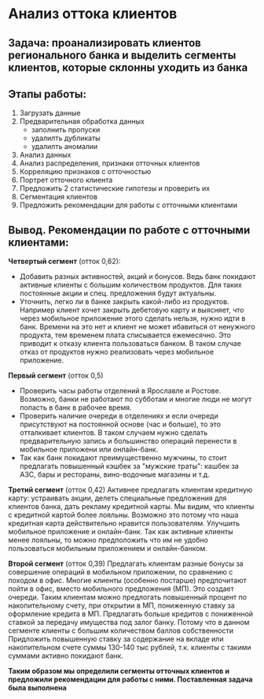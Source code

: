 # Анализ оттока клиентов
## Задача: проанализировать клиентов регионального банка и выделить сегменты клиентов, которые склонны уходить из банка

## Этапы работы: 
1. Загрузать данные
2. Предварительная обработка данных
    - заполнить пропуски
    - удалилть дубликаты
    - удалилть аномалии
3. Анализ данных
4. Анализ распределения, признаки отточных клиентов
5. Корреляцию признаков с отточностью
6. Портрет отточного клиента
7. Предложить 2 статистические гипотезы и проверить их
8. Сегментация клиентов
9. Предложить рекомендации для работы с отточными клиентами

## Вывод. Рекомендации по работе с отточными клиентами:

**Четвертый сегмент** (отток 0,62):
- Добавить разных активностей, акций и бонусов. Ведь банк покидают активные клиенты с большим количеством продуктов. Для таких постоянные акции и спец. предложения будут актуальны.
- Уточнить, легко ли в банке закрыть какой-либо из продуктов. Например клиент хочет закрыть дебетовую карту и выясняет, что через мобильное приложение этого сделать нельзя, нужно идти в банк. Времени на это нет и клиент не может ибавиться от ненужного продукта, тем временем плата списывается ежемесячно. Это приводит к отказу клиента пользоваться банком. В таком случае отказ от продуктов нужно реализовать через мобильное приложение.

**Первый сегмент** (отток 0,5)
- Проверить часы работы отделений в Ярославле и Ростове. Возможно, банки не работают по субботам и многие люди не могут попасть в банк в рабочее время.
- Проверить наличие очереди в отделениях и если очереди присутствуют на постоянной основе (час и больше), то это отталкивает клиентов. В таком случаем нужно сделать предварительную запись и большинство операций перенести в мобильное приложени или онлайн-банк.
- Так как банк покидают преимущественно мужчины, то стоит предлагать повышенный кэшбек за "мужские траты": кашбек за АЗС, бары и рестораны, вино-водочные магазины и т.д.

**Третий сегмент** (отток 0,42)
Активнее предлагать клиентам кредитную карту: устраивать акции, делеть специальные предложения для клиентов банка, дать рекламу кредитной карты. Мы видим, что клиенты с кредитной картой более лояльны. Возможно это потому что наша кредитная карта действительно нравится пользователям.
Улучшить мобильное приложение и онлайн-банк. Так как активные клиенты менее лояльны, то можно предположить что им не удобно пользоваться мобильным приложением и онлайн-банком.

**Второй сегмент** (отток 0,39)
Предлагать клиентам разные бонусы за совершение операций в мобильном приложении, по сравнению с походом в офис. Многие клиенты (особенно постарше) предпочитают пойти в офис, вместо мобильного предложения (МП). Это создает очереди. Таким клиентам можно предлогать повышенный процент по накопительному счету, при открытии в МП, пониженную ставку за оформление кредита в МП.
Предлагать больше кредитов с пониженной ставкой за передачу имущества под залог банку. Потому что в данном сегменте клиенты с большим количеством баллов собственности
Придложить повышенную ставку за содержание на вкладе или накопительном счете суммы 130-140 тыс рублей, т.к. клиенты с такими суммами активно покидают банк.

**Таким образом мы определили сегменты отточных клиентов и предложили рекомендации для работы с ними. Поставленная задача была выполнена**
